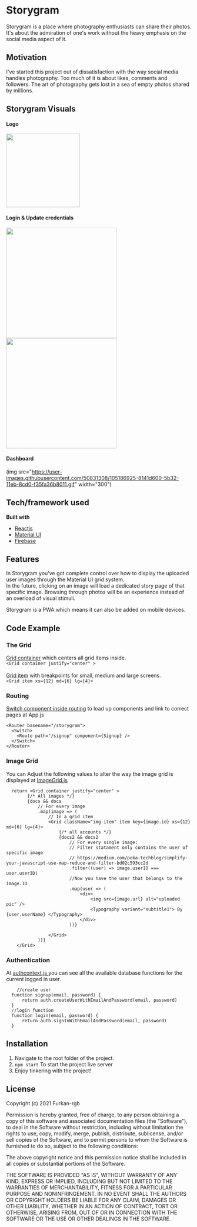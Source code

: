 # Storygram

Storygram is a place where photography enthusiasts can share their photos. It's about the admiration of one's work without the heavy emphasis on the social media aspect of it. 

## Motivation
I've started this project out of dissatisfaction with the way social media handles photography. Too much of it is about likes, comments and followers. The art of photography gets lost in a sea of empty photos shared by millions.

## Storygram Visuals
#### Logo
<a href="url"><img src="https://i.imgur.com/fdBvgyZ.png" height="200" align="center"></a> <br>

#### Login & Update credentials
<a href="url"><img src="https://i.imgur.com/lHefmUK.png" height="300"></a>
<a href="url"><img src="https://i.imgur.com/LrZR8Ev.png" height="300"></a>

#### Dashboard
(img src="https://user-images.githubusercontent.com/50831308/105186925-8141d600-5b32-11eb-8cd0-f35fa36b8011.gif" width="300")

## Tech/framework used
**Built with**
- <a href="https://create-react-app.dev/docs/getting-started/">Reactjs</a>
- <a href="https://material-ui.com/getting-started/installation/">Material UI</a>
- <a href="https://firebase.google.com/docs/web/setup">Firebase</a>

## Features
<p>In Storygram you've got complete control over how to display the uploaded user images through the Material UI grid system. <br>In the future, clicking on an image will load a dedicated story page of that specific image. Browsing through photos will be an experience instead of an overload of visual stimuli.</p>

<p>Storygram is a PWA which means it can also be added on mobile devices.</p>

## Code Example
### The Grid
<a href="https://material-ui.com/components/grid/">Grid container<a> which centers all grid items inside.<br>
`<Grid container justify="center" >` <br><br>
<a href="https://material-ui.com/components/grid/">Grid item<a> with breakpoints for small, medium and large screens.<br> 
`<Grid item xs={12} md={6} lg={4}>` <br>
  
 ### Routing
  <p> <a href="https://reactrouter.com/web/guides/quick-start">Switch component inside routing</a> to load up components and link to correct pages at App.js </p>
  
```JSX
<Router basename="/storygram">
  <Switch>
    <Route path="/signup" component={Signup} />
  </Switch>
</Router>
```
### Image Grid
<p> You can Adjust the following values to alter the way the image grid is displayed at <a href="https://github.com/Furkan-rgb/photo_db/blob/main/src/components/ImageGrid.js">ImageGrid.js</a> </p>
  
```JSX    
  return <Grid container justify="center" >
        {/* All images */}
        {docs && docs
            // For every image
            .map(image => (
                // In a grid item
                <Grid className="img-item" item key={image.id} xs={12} md={6} lg={4}>
                    {/* all accounts */}
                    {docs2 && docs2
                        // For every single image:
                        // Filter statament only contains the user of specific image
                        // https://medium.com/poka-techblog/simplify-your-javascript-use-map-reduce-and-filter-bd02c593cc2d
                        .filter((user) => image.userID === user.userID)
                        //Now you have the user that belongs to the image.ID
                        .map(user => (
                            <div>
                                <img src={image.url} alt="uploaded pic" />
                                <Typography variant="subtitle1"> By {user.userName} </Typography>
                            </div>
                        ))}

                </Grid>
            ))}
    </Grid>
```
### Authentication
<p> At <a href="https://github.com/Furkan-rgb/photo_db/blob/main/src/contexts/AuthContext.js"> authcontext.js </a> you can see all the available database functions for the current logged in user.
  
  ```JSX
      //create user
    function signup(email, password) {
        return auth.createUserWithEmailAndPassword(email, password)
    }
    //login function
    function login(email, password) {
        return auth.signInWithEmailAndPassword(email, password)
    }
```
    
## Installation
1. Navigate to the root folder of the project.
2. `npm start` To start the project live server
3. Enjoy tinkering with the project!

## License

Copyright (c) 2021 Furkan-rgb

Permission is hereby granted, free of charge, to any person obtaining a copy
of this software and associated documentation files (the "Software"), to deal
in the Software without restriction, including without limitation the rights
to use, copy, modify, merge, publish, distribute, sublicense, and/or sell
copies of the Software, and to permit persons to whom the Software is
furnished to do so, subject to the following conditions:

The above copyright notice and this permission notice shall be included in all
copies or substantial portions of the Software.

THE SOFTWARE IS PROVIDED "AS IS", WITHOUT WARRANTY OF ANY KIND, EXPRESS OR
IMPLIED, INCLUDING BUT NOT LIMITED TO THE WARRANTIES OF MERCHANTABILITY,
FITNESS FOR A PARTICULAR PURPOSE AND NONINFRINGEMENT. IN NO EVENT SHALL THE
AUTHORS OR COPYRIGHT HOLDERS BE LIABLE FOR ANY CLAIM, DAMAGES OR OTHER
LIABILITY, WHETHER IN AN ACTION OF CONTRACT, TORT OR OTHERWISE, ARISING FROM,
OUT OF OR IN CONNECTION WITH THE SOFTWARE OR THE USE OR OTHER DEALINGS IN THE
SOFTWARE.
